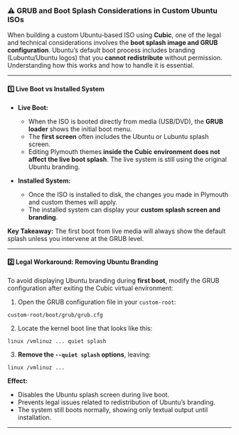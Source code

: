 
### ⚠️ GRUB and Boot Splash Considerations in Custom Ubuntu ISOs

When building a custom Ubuntu-based ISO using **Cubic**, one of the legal and technical considerations involves the **boot splash image and GRUB configuration**. Ubuntu’s default boot process includes branding (Lubuntu/Ubuntu logos) that you **cannot redistribute** without permission. Understanding how this works and how to handle it is essential.

---

#### 1️⃣ Live Boot vs Installed System

* **Live Boot:**

  * When the ISO is booted directly from media (USB/DVD), the **GRUB loader** shows the initial boot menu.
  * The **first screen** often includes the Ubuntu or Lubuntu splash screen.
  * Editing Plymouth themes **inside the Cubic environment does not affect the live boot splash**. The live system is still using the original Ubuntu branding.

* **Installed System:**

  * Once the ISO is installed to disk, the changes you made in Plymouth and custom themes will apply.
  * The installed system can display your **custom splash screen and branding**.

**Key Takeaway:** The first boot from live media will always show the default splash unless you intervene at the GRUB level.

---

#### 2️⃣ Legal Workaround: Removing Ubuntu Branding

To avoid displaying Ubuntu branding during **first boot**, modify the GRUB configuration after exiting the Cubic virtual environment:
[](../image/grub_cfg_splash.png)

1. Open the GRUB configuration file in your `custom-root`:

```text
custom-root/boot/grub/grub.cfg
```

2. Locate the kernel boot line that looks like this:

```text
linux /vmlinuz ... quiet splash
```

3. **Remove the `--quiet splash` options**, leaving:

```text
linux /vmlinuz ...
```

**Effect:**

* Disables the Ubuntu splash screen during live boot.
* Prevents legal issues related to redistribution of Ubuntu’s branding.
* The system still boots normally, showing only textual output until installation.

---
